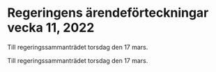 # Regeringens ärendeförteckningar vecka 11, 2022

Till regeringssammanträdet torsdag den 17 mars.

Till regeringssammanträdet torsdag den 17 mars.
